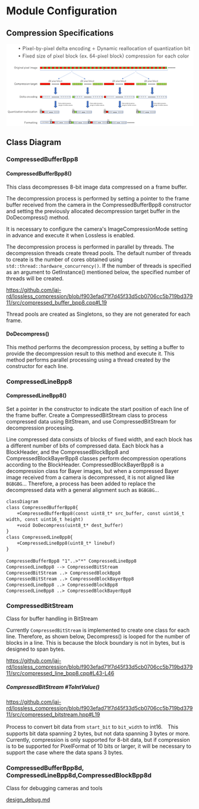 

# Module Configuration

## Compression Specifications

![image-20220427185854483](images/image-20220427185854483.png)

## Class Diagram

### CompressedBufferBpp8

#### CompressedBufferBpp8()

This class decompresses 8-bit image data compressed on a frame buffer.

The decompression process is performed by setting a pointer to the frame buffer received from the camera in the CompressedBufferBpp8 constructor and setting the previously allocated decompression target buffer in the DoDecompress() method.

It is necessary to configure the camera's ImageCompressionMode setting in advance and execute it when Lossless is enabled.

The decompression process is performed in parallel by threads. The decompression threads create thread pools. The default number of threads to create is the number of cores obtained using `std::thread::hardware_concurrency()`. If the number of threads is specified as an argument to GetInstance() mentioned below, the specified number of threads will be created.

https://github.com/jai-rd/lossless_compression/blob/f903efad71f7d45f33d5cb0706cc5b719bd37911/src/compressed_buffer_bpp8.cpp#L19

Thread pools are created as Singletons, so they are not generated for each frame.


#### DoDecompress()

This method performs the decompression process, by setting a buffer to provide the decompression result to this method and execute it.  This method performs parallel processing using a thread created by the constructor for each line.

### CompressedLineBpp8

#### CompressedLineBpp8()

Set a pointer in the constructor to indicate the start position of each line of the frame buffer. Create a CompressedBitStream class to process compressed data using BitStream, and use CompressedBitStream for decompression processing. 

Line compressed data consists of blocks of fixed width, and each block has a different number of bits of compressed data. Each block has a BlockHeader, and the CompressedBlockBpp8 and CompressedBlockBayerBpp8 classes perform decompression operations according to the BlockHeader. CompressedBlockBayerBpp8 is a decompression class for Bayer images, but when a compressed Bayer image received from a camera is decompressed, it is not aligned like `BGBGBG`...  Therefore, a process has been added to replace the decompressed data with a general alignment such as `BGBGBG`...


```mermaid
classDiagram
class CompressedBufferBpp8{
	+CompressedBufferBpp8(const uint8_t* src_buffer, const uint16_t width, const uint16_t height)
	+void DoDecompress(uint8_t* dest_buffer)
}
class CompressedLineBpp8{
	+CompressedLineBpp8(uint8_t* linebuf)
}

CompressedBufferBpp8 "1"..>"*" CompressedLineBpp8
CompressedLineBpp8 --> CompressedBitStream
CompressedBitStream ..> CompressedBlockBpp8
CompressedBitStream ..> CompressedBlockBayerBpp8
CompressedLineBpp8 ..> CompressedBlockBpp8
CompressedLineBpp8 ..> CompressedBlockBayerBpp8

```

### CompressedBitStream

Class for buffer handling in BitStream

Currently `CompressedBitStream` is implemented to create one class for each line. Therefore, as shown below, Decompress() is looped for the number of blocks in a line. This is because the block boundary is not in bytes, but is designed to span bytes.

https://github.com/jai-rd/lossless_compression/blob/f903efad71f7d45f33d5cb0706cc5b719bd37911/src/compressed_line_bpp8.cpp#L43-L46

##### CompressedBitStream #ToIntValue()

https://github.com/jai-rd/lossless_compression/blob/f903efad71f7d45f33d5cb0706cc5b719bd37911/src/compressed_bitstream.hpp#L19

Process to convert bit data from `start_bit` to `bit_width` to int16.　This supports bit data spanning 2 bytes, but not data spanning 3 bytes or more. Currently, compression is only supported for 8-bit data, but if compression is to be supported for PixelFormat of 10 bits or larger, it will be necessary to support the case where the data spans 3 bytes.

### CompressedBufferBpp8d, CompressedLineBpp8d,CompressedBlockBpp8d

Class for debugging cameras and tools

[design_debug.md](design_debug.md)

